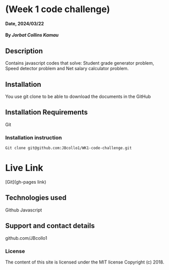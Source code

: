 # (Week 1 code challenge)

#### Date, 2024/03/22

#### By *Jorbat Collins Kamau*

## Description
Contains javascript codes that solve: Student grade generator problem, Speed detector problem and Net salary calculator problem.

## Installation
You use git clone to be able to download the documents in the GitHub

## Installation Requirements
Git

### Installation instruction
```
Git clone git@github.com:JBcollo1/WK1-code-challenge.git

```

# Live Link
[Git](gh-pages link)

## Technologies used

Github
Javascript

## Support and contact details
github.com/JBcollo1

### License
The content of this site is licensed under the MIT license
Copyright (c) 2018.


